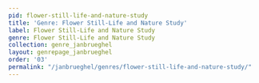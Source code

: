 ```yaml
---
pid: flower-still-life-and-nature-study
title: 'Genre: Flower Still-Life and Nature Study'
label: Flower Still-Life and Nature Study
genre: Flower Still-Life and Nature Study
collection: genre_janbrueghel
layout: genrepage_janbrueghel
order: '03'
permalink: "/janbrueghel/genres/flower-still-life-and-nature-study/"
---
```

